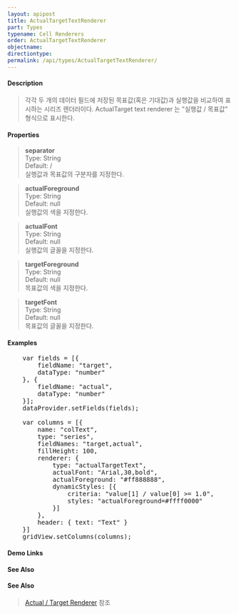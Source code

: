 ```yaml
---
layout: apipost
title: ActualTargetTextRenderer
part: Types
typename: Cell Renderers
order: ActualTargetTextRenderer
objectname: 
directiontype: 
permalink: /api/types/ActualTargetTextRenderer/
---
```


#### Description

> 각각 두 개의 데이터 필드에 저장된 목표값(혹은 기대값)과 실행값을 비교하여 표시하는 시리즈 렌더러이다. 
> ActualTarget text renderer 는 "실행값 / 목표값" 형식으로 표시한다.

#### Properties

> **separator**  
> Type: String  
> Default: /  
> 실행값과 목표값의 구분자를 지정한다.  

> **actualForeground**  
> Type: String  
> Default: null  
> 실행값의 색을 지정한다.  

> **actualFont**  
> Type: String  
> Default: null  
> 실행값의 글꼴을 지정한다.  

> **targetForeground**  
> Type: String  
> Default: null  
> 목표값의 색을 지정한다.  

> **targetFont**  
> Type: String  
> Default: null  
> 목표값의 글꼴을 지정한다.  


#### Examples   

<pre class="prettyprint">
	var fields = [{
	    fieldName: "target",
	    dataType: "number"
	}, {
	    fieldName: "actual",
	    dataType: "number"
	}];
	dataProvider.setFields(fields);
	
	var columns = [{
	    name: "colText",
        type: "series",
        fieldNames: "target,actual",
        fillHeight: 100,
        renderer: {
            type: "actualTargetText",
            actualFont: "Arial,30,bold",
            actualForeground: "#ff888888",
            dynamicStyles: [{
                criteria: "value[1] / value[0] >= 1.0",
                styles: "actualForeground=#ffff0000"
            }]
        },
        header: { text: "Text" }
	}]
	gridView.setColumns(columns);
</pre>

#### Demo Links
#### See Also

#### See Also

> [Actual / Target Renderer](http://demo.realgrid.com/Demo/ActualTargetRenderer) 참조  